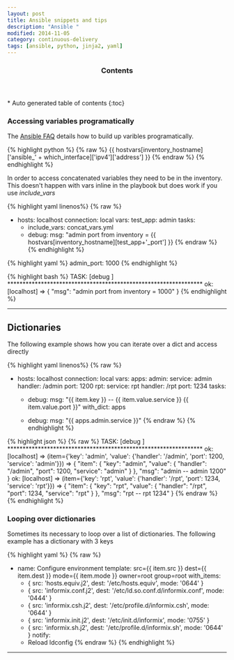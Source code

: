 ```yaml
---
layout: post
title: Ansible snippets and tips
description: "Ansible "
modified: 2014-11-05
category: continuous-delivery
tags: [ansible, python, jinja2, yaml]
---
```


<section id="table-of-contents" class="toc">
  <header>
    <h3>Contents</h3>
  </header>
<div id="drawer" markdown="1">
*  Auto generated table of contents
{:toc}
</div>
</section><!-- /#table-of-contents -->

### Accessing variables programatically

The [Ansible FAQ]( http://docs.ansible.com/faq.html) details how to build up varibles
programatically.

{% highlight python %}
{% raw %}
{{ hostvars[inventory_hostname]['ansible_' + which_interface]['ipv4']['address'] }}
{% endraw %}
{% endhighlight %}

In order to access concatenated variables they need to be in the inventory. This doesn't happen with
vars inline in the playbook but does work if you use *include_vars*

{% highlight yaml linenos%}
{% raw %}
- hosts: localhost
  connection: local
  vars:
    test_app: admin
  tasks:
    - include_vars: concat_vars.yml
    - debug:
        msg: "admin port from inventory = {{ hostvars[inventory_hostname][test_app+'_port'] }}
{% endraw %}
{% endhighlight %}


{% highlight yaml %}
admin_port: 1000
{% endhighlight %}

{% highlight bash %}
TASK: [debug ] ****************************************************************
ok: [localhost] => {
    "msg": "admin port from inventory = 1000"
}
{% endhighlight %}

---

## Dictionaries

The following example shows how you can iterate over a dict and access directly

{% highlight yaml linenos%}
{% raw %}
- hosts: localhost
  connection: local
  vars:
    apps:
      admin:
        service: admin
        handler: /admin
        port: 1200
      rpt:
        service: rpt
        handler: /rpt
        port: 1234
  tasks:
    - debug:
        msg: "{{ item.key }} -- {{ item.value.service }} {{ item.value.port }}"
      with_dict: apps

    - debug:
        msg: "{{ apps.admin.service }}"
{% endraw %}
{% endhighlight %}

{% highlight json %}
{% raw %}
TASK: [debug ] ****************************************************************
ok: [localhost] => (item={'key': 'admin', 'value': {'handler': '/admin', 'port': 1200, 'service': 'admin'}}) => {
    "item": {
        "key": "admin",
        "value": {
            "handler": "/admin",
            "port": 1200,
            "service": "admin"
        }
    },
    "msg": "admin -- admin 1200"
}
ok: [localhost] => (item={'key': 'rpt', 'value': {'handler': '/rpt', 'port': 1234, 'service': 'rpt'}}) => {
    "item": {
        "key": "rpt",
        "value": {
            "handler": "/rpt",
            "port": 1234,
            "service": "rpt"
        }
    },
    "msg": "rpt -- rpt 1234"
}
{% endraw %}
{% endhighlight %}

### Looping over dictionaries

Sometimes its necessary to loop over a list of dictionaries. The following example has a dictionary with 3 keys

{% highlight yaml %}
{% raw %}
- name: Configure environment
  template: src={{ item.src }} dest={{ item.dest }} mode={{ item.mode }} owner=root group=root
  with_items:
    - { src: 'hosts.equiv.j2',   dest: '/etc/hosts.equiv',                mode: '0644' }
    - { src: 'informix.conf.j2', dest: '/etc/ld.so.conf.d/informix.conf', mode: '0444' }
    - { src: 'informix.csh.j2',  dest: '/etc/profile.d/informix.csh',     mode: '0644' }
    - { src: 'informix.init.j2', dest: '/etc/init.d/informix',            mode: '0755' }
    - { src: 'informix.sh.j2',   dest: '/etc/profile.d/informix.sh',      mode: '0644' }
  notify:
    - Reload ldconfig
{% endraw %}
{% endhighlight %}

---